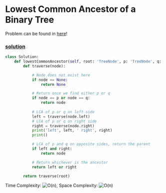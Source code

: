 # Lowest Common Ancestor of a Binary Tree

Problem can be found in [here](https://leetcode.com/problems/lowest-common-ancestor-of-a-binary-tree/)!

### [solution](/BinaryTree/236-LowesrCommonAncestor/solution.py)

```python
class Solution:
    def lowestCommonAncestor(self, root: 'TreeNode', p: 'TreeNode', q: 'TreeNode') -> 'TreeNode':
        def traverse(node): 

            # Node does not exist here
            if node == None: 
                return None

            # Return once we find either p or q
            if node == p or node == q:
                return node
            
            # LCA of p or q on left side
            left = traverse(node.left) 
            # LCA of p or q on right side
            right = traverse(node.right) 
            print('left', left, ' right', right)
            print()

            # LCA of p and q on opposite sides, return the parent
            if left and right: 
                return node

            # Return whichever is the ancestor
            return left or right 

        return traverse(root)
```

Time Complexity: ![O(n)](<https://latex.codecogs.com/svg.image?\inline&space;O(n)>), Space Complexity: ![O(n)](<https://latex.codecogs.com/svg.image?\inline&space;O(n)>)